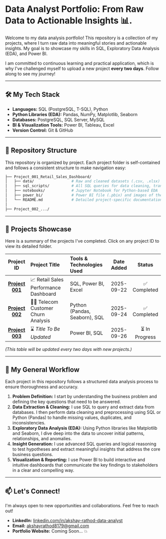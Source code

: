 # Data Analyst Portfolio: From Raw Data to Actionable Insights 📊.     

Welcome to my data analysis portfolio! This repository is a collection of my projects, where I turn raw data into meaningful stories and actionable insights. My goal is to showcase my skills in SQL, Exploratory Data Analysis (EDA), and Power BI.
 
I am committed to continuous learning and practical application, which is why I've challenged myself to upload a new project **every two days**. Follow along to see my journey!
  
--- 

## 🛠️ My Tech Stack
* **Languages:** SQL (PostgreSQL, T-SQL), Python
* **Python Libraries (EDA):** Pandas, NumPy, Matplotlib, Seaborn
* **Databases:** PostgreSQL, SQL Server, MySQL
* **BI & Visualization Tools:** Power BI, Tableau, Excel 
* **Version Control:** Git & GitHub

---

## 📂 Repository Structure
This repository is organized by project. Each project folder is self-contained and follows a consistent structure to make navigation easy:

```bash
├── Project_001_Retail_Sales_Dashboard/
│   ├── data/                 # Raw and cleaned datasets (.csv, .xlsx)
│   ├── sql_scripts/          # All SQL queries for data cleaning, transformation, and analysis
│   ├── notebooks/            # Jupyter Notebook for Python-based EDA
│   ├── power_bi/             # Power BI file (.pbix) and images of the final dashboard
│   └── README.md             # Detailed project-specific documentation
│
├── Project_002_.../

```

---

## 🚀 Projects Showcase
Here is a summary of the projects I've completed. Click on any project ID to view its detailed folder.

| Project ID | Project Title | Tools & Technologies Used | Date Added | Status |
|:----------:|:---|:---|:---:|:---:|
| **[Project 001](./Project_001_Retail_Sales_Dashboard/)** | 📈 Retail Sales Performance Dashboard | SQL, Power BI, Excel | 2025-09-22 | ✅ Completed |
| **[Project 002](./Project_002_Customer_Churn_Analysis/)** | 🧑‍💻 Telecom Customer Churn Analysis | Python (Pandas, Seaborn), SQL | 2025-09-24 | ✅ Completed |
| **[Project 003](./Project_003_.../)** | ⌛ *Title To Be Updated* | Power BI, SQL | 2025-09-26 | ⏳ In Progress |

*(This table will be updated every two days with new projects.)*

---

## 📝 My General Workflow
Each project in this repository follows a structured data analysis process to ensure thoroughness and accuracy.

1.  **Problem Definition:** I start by understanding the business problem and defining the key questions that need to be answered.
2.  **Data Extraction & Cleaning:** I use SQL to query and extract data from databases. I then perform data cleaning and preprocessing using SQL or Python (Pandas) to handle missing values, duplicates, and inconsistencies.
3.  **Exploratory Data Analysis (EDA):** Using Python libraries like Matplotlib and Seaborn, I dive deep into the data to uncover initial patterns, relationships, and anomalies.
4.  **Insight Generation:** I use advanced SQL queries and logical reasoning to test hypotheses and extract meaningful insights that address the core business questions.
5.  **Visualization & Reporting:** I use Power BI to build interactive and intuitive dashboards that communicate the key findings to stakeholders in a clear and compelling way.

---

## 📫 Let's Connect!
I'm always open to new opportunities and collaborations. Feel free to reach out!

* **LinkedIn:** [linkedin.com/in/akshay-rathod-data-analyst](https://www.linkedin.com/in/akshay-rathod-data-analyst/)
* **Email:** [akshayrathod8179@gmail.com](mailto:akshayrathod8179@gmail.com)
* **Portfolio Website:** Coming Soon... 💥
